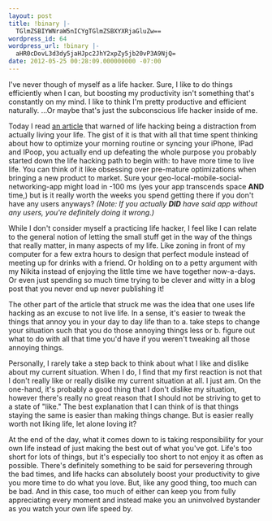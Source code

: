 ```yaml
---
layout: post
title: !binary |-
  TGlmZSBIYWNraW5nICYgTGlmZSBXYXRjaGluZw==
wordpress_id: 64
wordpress_url: !binary |-
  aHR0cDovL3d3dy5jaHJpc2JhY2xpZy5jb20vP3A9NjQ=
date: 2012-05-25 00:28:09.000000000 -07:00
---
```

I've never though of myself as a life hacker.  Sure, I like to do things efficiently when I can, but boosting my productivity isn't something that's constantly on my mind.  I like to think I'm pretty productive and efficient naturally.  ...Or maybe that's just the subconscious life hacker inside of me.

Today I read <a href="http://johnpavlus.wordpress.com/2010/06/15/confessions-of-a-recovering-lifehacker/">an article</a> that warned of life hacking being a distraction from actually living your life.  The gist of it is that with all that time spent thinking about how to optimize your morning routine or syncing your iPhone, IPad and IPoop, you actually end up defeating the whole purpose you probably started down the life hacking path to begin with: to have more time to live life.  You can think of it like obsessing over pre-mature optimizations when bringing a new product to market.  Sure your geo-local-mobile-social-networking-app might load in -100 ms (yes your app transcends space <strong>AND</strong> time,) but is it really worth the weeks you spend getting there if you don't have any users anyways?  <em>(Note: If you actually <strong>DID</strong> have said app without any users, you're definitely doing it wrong.)</em>

While I don't consider myself a practicing life hacker, I feel like I can relate to the general notion of letting the small stuff get in the way of the things that really matter, in many aspects of my life.  Like zoning in front of my computer for a few extra hours to design that perfect module instead of meeting up for drinks with a friend.  Or holding on to a petty argument with my Nikita instead of enjoying the little time we have together now-a-days. Or even just spending so much time trying to be clever and witty in a blog post that you never end up never publishing it!

The other part of the article that struck me was the idea that one uses life hacking as an excuse to not live life.  In a sense, it's easier to tweak the things that annoy you in your day to day life than to a. take steps to change your situation such that you do those annoying things less or b. figure out what to do with all that time you'd have if you weren't tweaking all those annoying things.

Personally, I rarely take a step back to think about what I like and dislike about my current situation.  When I do, I find that my first reaction is not that I don't really like or really dislike my current situation at all.  I just am.  On the one-hand, it's probably a good thing that I don't dislike my situation, however there's really no great reason that I should not be striving to get to a state of "like." The best explanation that I can think of is that things staying the same is easier than making things change.  But is easier really worth not liking life, let alone loving it?

At the end of the day, what it comes down to is taking responsibility for your own life instead of just making the best out of what you've got. Life's too short for lots of things, but it's especially too short to not enjoy it as often as possible.  There's definitely something to be said for persevering through the bad times, and life hacks can absolutely boost your productivity to give you more time to do what you love.  But, like any good thing, too much can be bad.  And in this case, too much of either can keep you from fully appreciating every moment and instead make you an uninvolved bystander as you watch your own life speed by.
